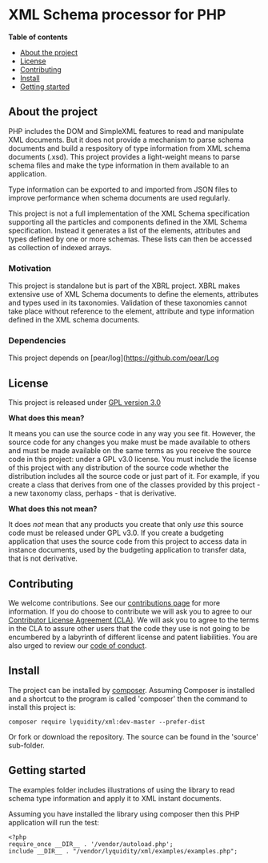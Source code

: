 # XML Schema processor for PHP

**Table of contents**
* [About the project](#about-the-project)
* [License](#license)
* [Contributing](#contributing)
* [Install](#istall)
* [Getting started](#getting-started)

## About the project

PHP includes the DOM and SimpleXML features to read and manipulate XML documents.  But it does not provide a mechanism to
parse schema documents and build a respository of type information from XML schema documents (.xsd).  This project provides 
a light-weight means to parse  schema files and make the type information in them available to an application.  

Type information can be exported to and imported from JSON files to improve performance when schema documents are used regularly.

This project is not a full implementation of the XML Schema specification supporting all the particles and components
defined in the XML Schema specification.  Instead it generates a list of the elements, attributes and types defined
by one or more schemas.  These lists can then be accessed as collection of indexed arrays.

### Motivation

This project is standalone but is part of the XBRL project.  XBRL makes extensive use of XML Schema documents to define 
the elements, attributes and types used in its taxonomies.  Validation of these taxonomies cannot take place without 
reference to the element, attribute and type information defined in the XML schema documents.

### Dependencies

This project depends on [pear/log](https://github.com/pear/Log

## License

This project is released under [GPL version 3.0](LICENCE)

**What does this mean?**

It means you can use the source code in any way you see fit.  However, the source code for any changes you make must be made available to others and must be made
available on the same terms as you receive the source code in this project: under a GPL v3.0 license.  You must include the license of this project with any
distribution of the source code whether the distribution includes all the source code or just part of it.  For example, if you create a class that derives 
from one of the classes provided by this project - a new taxonomy class, perhaps - that is derivative.

**What does this not mean?**

It does *not* mean that any products you create that only *use* this source code must be released under GPL v3.0.  If you create a budgeting application that uses
the source code from this project to access data in instance documents, used by the budgeting application to transfer data, that is not derivative. 

## Contributing

We welcome contributions.  See our [contributions page](https://gist.github.com/bseddon/cfe04753192087c82766bee583f519aa) for more information.  If you do choose
to contribute we will ask you to agree to our [Contributor License Agreement (CLA)](https://gist.github.com/bseddon/cfe04753192087c82766bee583f519aa).  We will 
ask you to agree to the terms in the CLA to assure other users that the code they use is not going to be encumbered by a labyrinth of different license and patent 
liabilities.  You are also urged to review our [code of conduct](CODE_OF_CONDUCT.md).

## Install

The project can be installed by [composer](https://getcomposer.org/).   Assuming Composer is installed and a shortcut to the program is called 'composer'
then the command to install this project is:

```
composer require lyquidity/xml:dev-master --prefer-dist
```

Or fork or download the repository.  The source can be found in the 'source' sub-folder.

## Getting started

The examples folder includes illustrations of using the library to read schema type information and apply it to XML instant documents.

Assuming you have installed the library using composer then this PHP application will run the test:

```
<?php
require_once __DIR__ . '/vendor/autoload.php';
include __DIR__ . "/vendor/lyquidity/xml/examples/examples.php";
```

